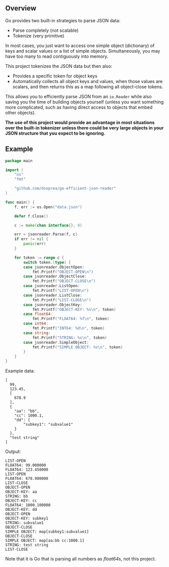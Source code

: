 ## Overview

Go provides two built-in strategies to parse JSON data:

- Parse completely (not scalable)
- Tokenize (very primitive)

In most cases, you just want to access one simple object (dictionary) of keys and scalar values or a list of simple objects. Simultaneously, you may have too many to read contiguously into memory.

This project tokenizes the JSON data but then also:

- Provides a specific token for object keys
- Automatically collects all object keys and values, when those values are scalars, and then returns this as a map following all object-close tokens.

This allows you to efficiently parse JSON from an `io.Reader` while also saving you the time of building objects yourself (unless you want something more complicated, such as having direct access to objects that embed other objects).

**The use of this project would provide an advantage in most situations over the built-in tokenizer unless there could be very large objects in your JSON structure that you expect to be ignoring.**


## Example

```go
package main

import (
    "os"
    "fmt"

    "github.com/dsoprea/go-efficient-json-reader"
)

func main() {
    f, err := os.Open("data.json")

    defer f.Close()

    c := make(chan interface{}, 0)

    err = jsonreader.Parse(f, c)
    if err != nil {
        panic(err)
    }

    for token := range c {
        switch token.(type) {
        case jsonreader.ObjectOpen:
            fmt.Printf("OBJECT-OPEN\n")
        case jsonreader.ObjectClose:
            fmt.Printf("OBJECT-CLOSE\n")
        case jsonreader.ListOpen:
            fmt.Printf("LIST-OPEN\n")
        case jsonreader.ListClose:
            fmt.Printf("LIST-CLOSE\n")
        case jsonreader.ObjectKey:
            fmt.Printf("OBJECT-KEY: %s\n", token)
        case float64:
            fmt.Printf("FLOAT64: %f\n", token)
        case int64:
            fmt.Printf("INT64: %d\n", token)
        case string:
            fmt.Printf("STRING: %s\n", token)
        case jsonreader.SimpleObject:
            fmt.Printf("SIMPLE OBJECT: %v\n", token)
        }
    }
}
```

Example data:

```
[
  99,
  123.45,
  [
    678.9
  ],
  {
    "aa": "bb",
    "cc": 1000.1,
    "dd": {
        "subkey1": "subvalue1"
    }
  },
  "test string"
]
```

Output:

```
LIST-OPEN
FLOAT64: 99.000000
FLOAT64: 123.450000
LIST-OPEN
FLOAT64: 678.900000
LIST-CLOSE
OBJECT-OPEN
OBJECT-KEY: aa
STRING: bb
OBJECT-KEY: cc
FLOAT64: 1000.100000
OBJECT-KEY: dd
OBJECT-OPEN
OBJECT-KEY: subkey1
STRING: subvalue1
OBJECT-CLOSE
SIMPLE OBJECT: map[subkey1:subvalue1]
OBJECT-CLOSE
SIMPLE OBJECT: map[aa:bb cc:1000.1]
STRING: test string
LIST-CLOSE
```

Note that it is Go that is parsing all numbers as *float64*s, not this project.
